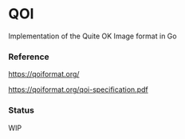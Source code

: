 # QOI
Implementation of the Quite OK Image format in Go

### Reference
https://qoiformat.org/

https://qoiformat.org/qoi-specification.pdf

### Status
WIP

